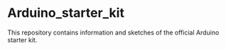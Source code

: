 # Arduino_starter_kit
This repository contains information and sketches of the official Arduino starter kit.
